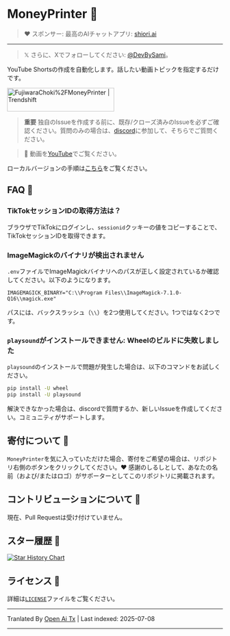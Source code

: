 # MoneyPrinter 💸

> ♥︎ スポンサー: 最高のAIチャットアプリ: [shiori.ai](https://www.shiori.ai)
---

> 𝕏 さらに、Xでフォローしてください: [@DevBySami](https://x.com/DevBySami)。

YouTube Shortsの作成を自動化します。話したい動画トピックを指定するだけです。

<a href="https://trendshift.io/repositories/7545" target="_blank"><img src="https://trendshift.io/api/badge/repositories/7545" alt="FujiwaraChoki%2FMoneyPrinter | Trendshift" style="width: 250px; height: 55px;" width="250" height="55"/></a>

> **重要** 独自のIssueを作成する前に、既存/クローズ済みのIssueを必ずご確認ください。質問のみの場合は、[discord](https://dsc.gg/fuji-community)に参加して、そちらでご質問ください。

> **🎥** 動画を[YouTube](https://youtu.be/mkZsaDA2JnA?si=pNne3MnluRVkWQbE)でご覧ください。

ローカルバージョンの手順は[こちら](https://raw.githubusercontent.com/FujiwaraChoki/MoneyPrinter/main/Local.md)をご覧ください。

## FAQ 🤔

### TikTokセッションIDの取得方法は？

ブラウザでTikTokにログインし、`sessionid`クッキーの値をコピーすることで、TikTokセッションIDを取得できます。

### ImageMagickのバイナリが検出されません

`.env`ファイルでImageMagickバイナリへのパスが正しく設定されているか確認してください。以下のようになります。

```env
IMAGEMAGICK_BINARY="C:\\Program Files\\ImageMagick-7.1.0-Q16\\magick.exe"
```

パスには、バックスラッシュ（`\\`）を2つ使用してください。1つではなく2つです。

### `playsound`がインストールできません: Wheelのビルドに失敗しました

`playsound`のインストールで問題が発生した場合は、以下のコマンドをお試しください。

```bash
pip install -U wheel
pip install -U playsound
```

解決できなかった場合は、discordで質問するか、新しいIssueを作成してください。コミュニティがサポートします。

## 寄付について 🎁

`MoneyPrinter`を気に入っていただけた場合、寄付をご希望の場合は、リポジトリ右側のボタンをクリックしてください。❤️
感謝のしるしとして、あなたの名前（および/またはロゴ）がサポーターとしてこのリポジトリに掲載されます。

## コントリビューションについて 🤝

現在、Pull Requestは受け付けていません。

## スター履歴 🌟

[![Star History Chart](https://api.star-history.com/svg?repos=FujiwaraChoki/MoneyPrinter&type=Date)](https://star-history.com/#FujiwaraChoki/MoneyPrinter&Date)

## ライセンス 📝

詳細は[`LICENSE`](LICENSE)ファイルをご覧ください。

---

Tranlated By [Open Ai Tx](https://github.com/OpenAiTx/OpenAiTx) | Last indexed: 2025-07-08

---